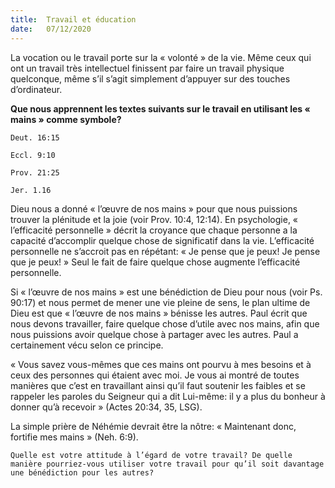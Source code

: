 ```yaml
---
title:  Travail et éducation
date:   07/12/2020
---
```


La vocation ou le travail porte sur la « volonté » de la vie. Même ceux qui ont un travail très intellectuel finissent par faire un travail physique quelconque, même s’il s’agit simplement d’appuyer sur des touches d’ordinateur.

**Que nous apprennent les textes suivants sur le travail en utilisant les « mains » comme symbole?**

`Deut. 16:15`

`Eccl. 9:10`

`Prov. 21:25`

`Jer. 1.16`

Dieu nous a donné « l’œuvre de nos mains » pour que nous puissions trouver la plénitude et la joie (voir Prov. 10:4, 12:14). En psychologie, « l’efficacité personnelle » décrit la croyance que chaque personne a la capacité d’accomplir quelque chose de significatif dans la vie. L’efficacité personnelle ne s’accroit pas en répétant: « Je pense que je peux! Je pense que je peux! » Seul le fait de faire quelque chose augmente l’efficacité personnelle.

Si « l’œuvre de nos mains » est une bénédiction de Dieu pour nous (voir Ps. 90:17) et nous permet de mener une vie pleine de sens, le plan ultime de Dieu est que « l’œuvre de nos mains » bénisse les autres. Paul écrit que nous devons travailler, faire quelque chose d’utile avec nos mains, afin que nous puissions avoir quelque chose à partager avec les autres. Paul a certainement vécu selon ce principe.

« Vous savez vous-mêmes que ces mains ont pourvu à mes besoins et à ceux des personnes qui étaient avec moi. Je vous ai montré de toutes manières que c’est en travaillant ainsi qu’il faut soutenir les faibles et se rappeler les paroles du Seigneur qui a dit Lui-même: il y a plus du bonheur à donner qu’à recevoir » (Actes 20:34, 35, LSG).

La simple prière de Néhémie devrait être la nôtre: « Maintenant donc, fortifie mes mains » (Neh. 6:9).

`Quelle est votre attitude à l’égard de votre travail? De quelle manière pourriez-vous utiliser votre travail pour qu’il soit davantage une bénédiction pour les autres?`
